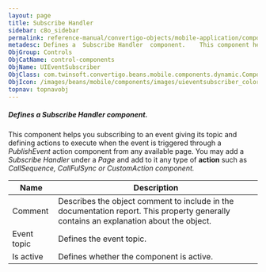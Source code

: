 ```yaml
---
layout: page
title: Subscribe Handler
sidebar: c8o_sidebar
permalink: reference-manual/convertigo-objects/mobile-application/components/control-components/subscribe-handler/
metadesc: Defines a  Subscribe Handler  component.    This component helps you subscribing to an event giving its topic and defining actions to execute when the
ObjGroup: Controls
ObjCatName: control-components
ObjName: UIEventSubscriber
ObjClass: com.twinsoft.convertigo.beans.mobile.components.dynamic.ComponentManager$3
ObjIcon: /images/beans/mobile/components/images/uieventsubscriber_color_32x32.png
topnav: topnavobj
---
```

##### Defines a <i>Subscribe Handler</i> component. 
  This component helps you subscribing to an event giving its topic and defining actions to execute when the event is triggered through a <i>PublishEvent</i> action component from any available page.
You may add a <i>Subscribe Handler</i> under a <i>Page</i> and add to it any type of <b>action</b> such as <i>CallSequence<i>, <i>CallFulSync<i> or <i>CustomAction<i> component.

Name | Description 
--- | ---
Comment | Describes the object comment to include in the documentation report.  This property generally contains an explanation about the object. 
Event topic | Defines the event topic.  
Is active | Defines whether the component is active. 

